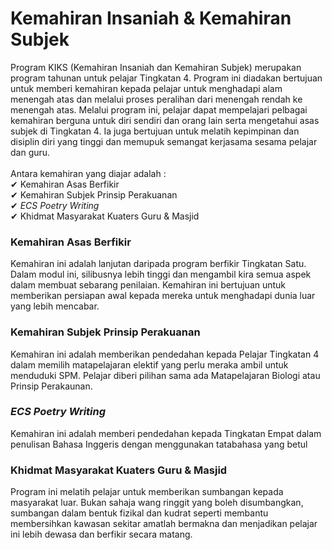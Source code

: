 # Kemahiran Insaniah & Kemahiran Subjek

Program KIKS (Kemahiran Insaniah dan Kemahiran Subjek) merupakan program tahunan untuk pelajar Tingkatan 4. Program ini diadakan bertujuan untuk memberi kemahiran kepada pelajar untuk menghadapi alam menengah atas dan melalui proses peralihan dari menengah rendah ke menengah atas. Melalui program ini, pelajar dapat mempelajari pelbagai kemahiran berguna untuk diri sendiri dan orang lain serta mengetahui asas subjek di Tingkatan 4. Ia juga bertujuan untuk melatih kepimpinan dan disiplin diri yang tinggi dan memupuk semangat kerjasama sesama pelajar dan guru.\
\
Antara kemahiran yang diajar adalah :\
✔ Kemahiran Asas Berfikir\
✔ Kemahiran Subjek Prinsip Perakuanan\
✔ _ECS Poetry Writing_\
✔ Khidmat Masyarakat Kuaters Guru & Masjid

### Kemahiran Asas Berfikir

Kemahiran ini adalah lanjutan daripada program berfikir Tingkatan Satu. Dalam modul ini, silibusnya lebih tinggi dan mengambil kira semua aspek dalam membuat sebarang penilaian. Kemahiran ini bertujuan untuk memberikan persiapan awal kepada mereka untuk menghadapi dunia luar yang lebih mencabar.

### Kemahiran Subjek Prinsip Perakuanan

Kemahiran ini adalah memberikan pendedahan kepada Pelajar Tingkatan 4 dalam memilih matapelajaran elektif yang perlu meraka ambil untuk menduduki SPM. Pelajar diberi pilihan sama ada Matapelajaran Biologi atau Prinsip Perakaunan.

### _ECS Poetry Writing_

Kemahiran ini adalah memberi pendedahan kepada Tingkatan Empat dalam penulisan Bahasa Inggeris dengan menggunakan tatabahasa yang betul

### Khidmat Masyarakat Kuaters Guru & Masjid

Program ini melatih pelajar untuk memberikan sumbangan kepada masyarakat luar. Bukan sahaja wang ringgit yang boleh disumbangkan, sumbangan dalam bentuk fizikal dan kudrat seperti membantu membersihkan kawasan sekitar amatlah bermakna dan menjadikan pelajar ini lebih dewasa dan berfikir secara matang.
